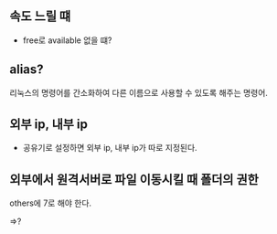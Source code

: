 
## 속도 느릴 떄

- free로 available 없을 떄?

## alias? 

리눅스의 명령어를 간소화하여 다른 이름으로 사용할 수 있도록 해주는 명령어. 


## 외부 ip, 내부 ip

- 공유기로 설정하면 외부 ip, 내부 ip가 따로 지정된다.


## 외부에서 원격서버로 파일 이동시킬 때 폴더의 권한

others에 7로 해야 한다. 

=>?


